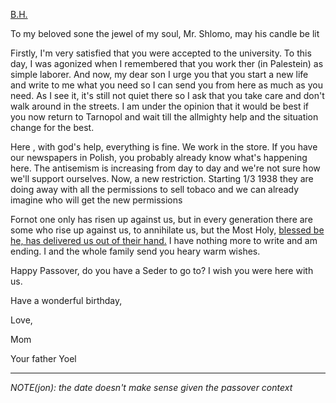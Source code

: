 <a href="#" title="Traditional orthodox way of starting a letter with 'With god's help'">B.H.</a>
 
To my beloved sone the jewel of my soul, Mr. Shlomo, may his candle be lit
 
Firstly, I'm very satisfied that you were accepted to the university. To this day, I was agonized when I remembered that you work ther (in Palestein) as simple laborer.
And now, my dear son I urge you that you start a new life and write to me what you need so I can send you from here as much as you need.
As I see it, it's still not quiet there so I ask that you take care and don't walk around in the streets. I am under the opinion that it would be best if you now return to Tarnopol and wait till the allmighty help and the situation change for the best.

Here , with god's help, everything is fine. We work in the store. If you have our newspapers in Polish, you probably already know what's happening here. The antisemism is increasing from day to day and we're not sure how we'll support ourselves. Now, a new restriction. Starting 1/3 1938 they are doing away with all the permissions to sell tobaco and we can already imagine who will get the new permissions

Fornot one only has risen up against us, but in every generation there are some who rise up against us, to annihilate us, but the Most Holy, <a href="#" title="a quote fro the Hagaddah">blessed be he, has delivered us out of their hand.</a>
I have nothing more to write and am ending. I and the whole family send you heary warm wishes.
 
Happy Passover, do you have a Seder to go to? I wish you were here with us. 

Have a wonderful birthday,

Love,

Mom

Your father Yoel

----
_NOTE(jon): the date doesn't make sense given the passover context_